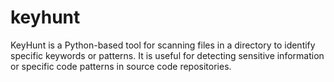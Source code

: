 # keyhunt
KeyHunt is a Python-based tool for scanning files in a directory to identify specific keywords or patterns. It is useful for detecting sensitive information or specific code patterns in source code repositories.
